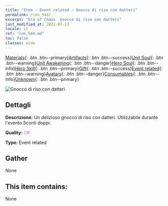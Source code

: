 ```yaml
---
title: "Item - Event related - Gnocco di riso con datteri"
permalink: /con_544/
excerpt: "Era of Chaos  Gnocco di riso con datteri"
last_modified_at: 2021-07-13
locale: it
ref: "con_544.md"
toc: false
classes: wide
---
```

 [Materials](/ItemsIT/){: .btn .btn--primary}[Artifacts](/ItemsIT/Artifacts/){: .btn .btn--success}[Unit Soul](/ItemsIT/UnitSoul/){: .btn .btn--warning}[Unit Awakening](/ItemsIT/UnitAwakening/){: .btn .btn--danger}[Hero Soul](/ItemsIT/HeroSoul/){: .btn .btn--info}[Hero Skill](/ItemsIT/HeroSkill/){: .btn .btn--primary}[Gift](/ItemsIT/Gift/){: .btn .btn--success}[Event related](/ItemsIT/Events/){: .btn .btn--warning}[Avatars](/ItemsIT/Avatars/){: .btn .btn--danger}[Consumables](/ItemsIT/Consumables/){: .btn .btn--info}[Unknown](/ItemsIT/Unknown/){: .btn .btn--primary}

 ![Gnocco di riso con datteri](/images/t/i_10030.png)

## Dettagli
 **Descrizione:** Un delizioso gnocco di riso con datteri. Utilizzabile durante l'evento Sconti doppi.

 **Quality:** <span style="color: #DA70D6">OK</span>

 **Type:** Event related

## Gather

  None

## This item contains:

  None

